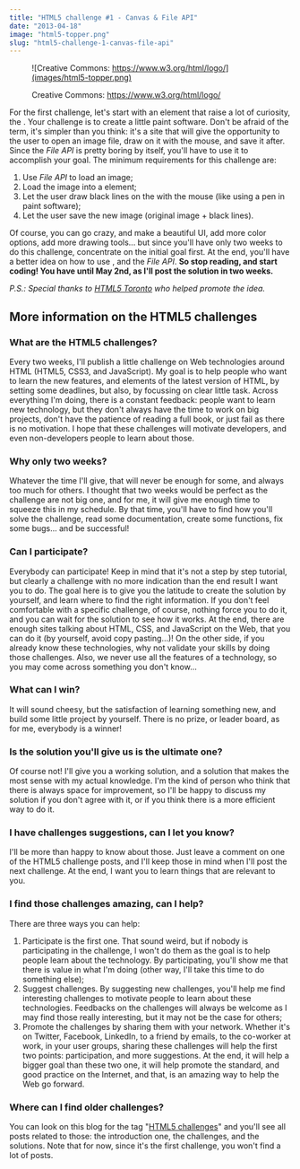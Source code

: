 ```yaml
---
title: "HTML5 challenge #1 - Canvas & File API"
date: "2013-04-18"
image: "html5-topper.png"
slug: "html5-challenge-1-canvas-file-api"
---
```


<figure>

![Creative Commons: https://www.w3.org/html/logo/](images/html5-topper.png)

<figcaption>

Creative Commons: https://www.w3.org/html/logo/

</figcaption>

</figure>

For the first challenge, let's start with an element that raise a lot of curiosity, the _<canvas>_. Your challenge is to create a little paint software. Don't be afraid of the term, it's simpler than you think: it's a site that will give the opportunity to the user to open an image file, draw on it with the mouse, and save it after. Since the _File API_ is pretty boring by itself, you'll have to use it to accomplish your goal. The minimum requirements for this challenge are:

1. Use _File API_ to load an image;
2. Load the image into a <canvas> element;
3. Let the user draw black lines on the _<canvas>_ with the mouse (like using a pen in paint software);
4. Let the user save the new image (original image + black lines).

Of course, you can go crazy, and make a beautiful UI, add more color options, add more drawing tools... but since you'll have only two weeks to do this challenge, concentrate on the initial goal first. At the end, you'll have a better idea on how to use _<canvas>_, and the _File API_. **So stop reading, and start coding! You have until May 2nd, as I'll post the solution in two weeks.**

_P.S.: Special thanks to [HTML5 Toronto](https://html5toronto.ca) who helped promote the idea._

## More information on the HTML5 challenges

### What are the HTML5 challenges?

Every two weeks, I'll publish a little challenge on Web technologies around HTML (HTML5, CSS3, and JavaScript). My goal is to help people who want to learn the new features, and elements of the latest version of HTML, by setting some deadlines, but also, by focussing on clear little task. Across everything I'm doing, there is a constant feedback: people want to learn new technology, but they don't always have the time to work on big projects, don't have the patience of reading a full book, or just fail as there is no motivation. I hope that these challenges will motivate developers, and even non-developers people to learn about those.

### Why only two weeks?

Whatever the time I'll give, that will never be enough for some, and always too much for others. I thought that two weeks would be perfect as the challenge are not big one, and for me, it will give me enough time to squeeze this in my schedule. By that time, you'll have to find how you'll solve the challenge, read some documentation, create some functions, fix some bugs... and be successful!

### Can I participate?

Everybody can participate! Keep in mind that it's not a step by step tutorial, but clearly a challenge with no more indication than the end result I want you to do. The goal here is to give you the latitude to create the solution by yourself, and learn where to find the right information. If you don't feel comfortable with a specific challenge, of course, nothing force you to do it, and you can wait for the solution to see how it works. At the end, there are enough sites talking about HTML, CSS, and JavaScript on the Web, that you can do it (by yourself, avoid copy pasting...)! On the other side, if you already know these technologies, why not validate your skills by doing those challenges. Also, we never use all the features of a technology, so you may come across something you don't know...

### What can I win?

It will sound cheesy, but the satisfaction of learning something new, and build some little project by yourself. There is no prize, or leader board, as for me, everybody is a winner!

### Is the solution you'll give us is the ultimate one?

Of course not! I'll give you a working solution, and a solution that makes the most sense with my actual knowledge. I'm the kind of person who think that there is always space for improvement, so I'll be happy to discuss my solution if you don't agree with it, or if you think there is a more efficient way to do it.

### I have challenges suggestions, can I let you know?

I'll be more than happy to know about those. Just leave a comment on one of the HTML5 challenge posts, and I'll keep those in mind when I'll post the next challenge. At the end, I want you to learn things that are relevant to you.

### I find those challenges amazing, can I help?

There are three ways you can help:

1. Participate is the first one. That sound weird, but if nobody is participating in the challenge, I won't do them as the goal is to help people learn about the technology. By participating, you'll show me that there is value in what I'm doing (other way, I'll take this time to do something else);
2. Suggest challenges. By suggesting new challenges, you'll help me find interesting challenges to motivate people to learn about these technologies. Feedbacks on the challenges will always be welcome as I may find those really interesting, but it may not be the case for others;
3. Promote the challenges by sharing them with your network. Whether it's on Twitter, Facebook, LinkedIn, to a friend by emails, to the co-worker at work, in your user groups, sharing these challenges will help the first two points: participation, and more suggestions. At the end, it will help a bigger goal than these two one, it will help promote the standard, and good practice on the Internet, and that, is an amazing way to help the Web go forward.

### Where can I find older challenges?

You can look on this blog for the tag "[HTML5 challenges](https://fred.dev/tag/html5-challenges/)" and you'll see all posts related to those: the introduction one, the challenges, and the solutions. Note that for now, since it's the first challenge, you won't find a lot of posts.
